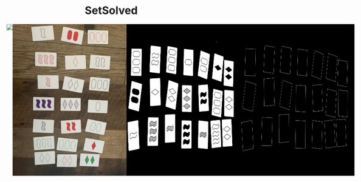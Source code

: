 # SetSolved

<div style="display: flex; justify-content: center;">
    <img src="demos/edges_filtered.png" width="300">
    <img src="demos/image1.png" width="300">
    <img src="demos/white_regions_blurred.png" width="300">
    <img src="demos/just_edges.png" width="300">
    
</div>
